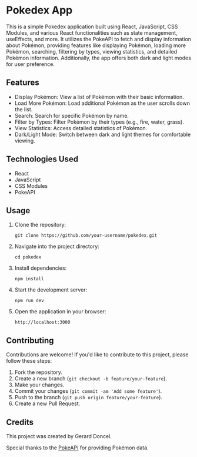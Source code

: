 # Pokedex App

This is a simple Pokedex application built using React, JavaScript, CSS Modules, and various React functionalities such as state management, useEffects, and more. It utilizes the PokeAPI to fetch and display information about Pokémon, providing features like displaying Pokémon, loading more Pokémon, searching, filtering by types, viewing statistics, and detailed Pokémon information. Additionally, the app offers both dark and light modes for user preference.

## Features

- Display Pokémon: View a list of Pokémon with their basic information.
- Load More Pokémon: Load additional Pokémon as the user scrolls down the list.
- Search: Search for specific Pokémon by name.
- Filter by Types: Filter Pokémon by their types (e.g., fire, water, grass).
- View Statistics: Access detailed statistics of Pokémon.
- Dark/Light Mode: Switch between dark and light themes for comfortable viewing.

## Technologies Used

- React
- JavaScript
- CSS Modules
- PokeAPI

## Usage

1. Clone the repository:

   ```
   git clone https://github.com/your-username/pokedex.git
   ```

2. Navigate into the project directory:

   ```
   cd pokedex
   ```

3. Install dependencies:

   ```
   npm install
   ```

4. Start the development server:

   ```
   npm run dev
   ```

5. Open the application in your browser:

   ```
   http://localhost:3000
   ```

## Contributing

Contributions are welcome! If you'd like to contribute to this project, please follow these steps:

1. Fork the repository.
2. Create a new branch (`git checkout -b feature/your-feature`).
3. Make your changes.
4. Commit your changes (`git commit -am 'Add some feature'`).
5. Push to the branch (`git push origin feature/your-feature`).
6. Create a new Pull Request.

## Credits

This project was created by Gerard Doncel.

Special thanks to the [PokeAPI](https://pokeapi.co/) for providing Pokémon data.